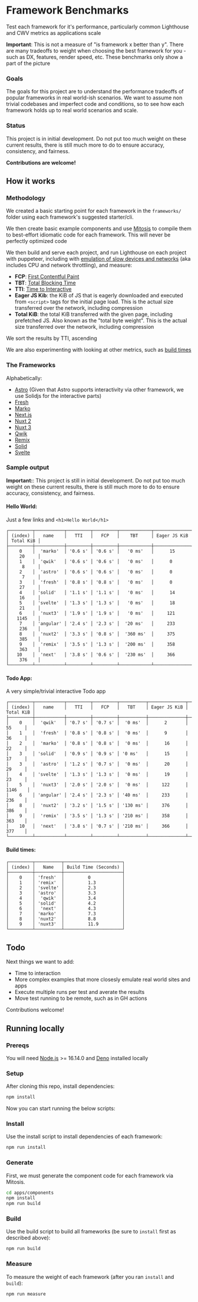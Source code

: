 # Framework Benchmarks

Test each framework for it's performance, particularly common Lighthouse and CWV metrics as applications scale

**Important**: This is not a measure of "is framework x better than y". There are many tradeoffs to weight when choosing the best framework for you - such as DX, features, render speed, etc. These benchmarks only show a part of the picture

### Goals

The goals for this project are to understand the performance tradeoffs of popular frameworks in real world-ish scenarios. We want to assume non trivial codebases and imperfect code and conditions, so to see how each framework holds up to real world scenarios and scale.

### Status

This project is in initial development. Do not put too much weight on these current results, there is still much more to do to ensure accuracy, consistency, and fairness.

**Contributions are welcome!**

## How it works

### Methodology

We created a basic starting point for each framework in the `frameworks/` folder using each framework's suggested starter/cli.

We then create basic example components and use [Mitosis](https://github.com/builderio/mitosis) to compile them to best-effort idiomatic code for each framework. This will never be perfectly optimized code

We then build and serve each project, and run Lighthouse on each project with puppeteer, including with [emulation of slow devices and networks](https://github.com/GoogleChrome/lighthouse/blob/master/docs/emulation.md) (aka includes CPU and network throttling), and measure:

- **FCP**: [First Contentful Paint](https://web.dev/first-contentful-paint/)
- **TBT**: [Total Blocking Time](https://web.dev/tbt/)
- **TTI**: [Time to Interactive](https://web.dev/interactive/)
- **Eager JS Kib**: the KiB of JS that is eagerly downloaded and executed from `<script>` tags for the initial page load. This is the actual size transferred over the network, including compression
- **Total KiB**: the total KiB transferred with the given page, including prefetched JS. Also known as the "total byte weight". This is the actual size transferred over the network, including compression

We sort the results by TTI, ascending

We are also experimenting with looking at other metrics, such as [build times](#build-times)

### The Frameworks

Alphabetically:

- [Astro](https://astro.build/) (Given that Astro supports interactivity via other framework, we use Solidjs for the interactive parts)
- [Fresh](https://fresh.deno.dev/)
- [Marko](https://markojs.com/)
- [Next.js](https://nextjs.org/)
- [Nuxt 2](https://nuxtjs.org/)
- [Nuxt 3](https://v3.nuxtjs.org/)
- [Qwik](https://qwik.builder.io/)
- [Remix](https://remix.run/)
- [Solid](https://www.solidjs.com/)
- [Svelte](https://svelte.dev/)

### Sample output

**Important:**: This project is still in initial development. Do not put too much weight on these current results, there is still much more to do to ensure accuracy, consistency, and fairness.

#### Hello World:

Just a few links and `<h1>Hello World</h1>`

```
┌─────────┬───────────┬─────────┬─────────┬────────────┬──────────────┬───────────┐
│ (index) │   name    │   TTI   │   FCP   │    TBT     │ Eager JS KiB │ Total KiB │
├─────────┼───────────┼─────────┼─────────┼────────────┼──────────────┼───────────┤
│    0    │  'marko'  │ '0.6 s' │ '0.6 s' │   '0 ms'   │      15      │    20     │
│    1    │  'qwik'   │ '0.6 s' │ '0.6 s' │   '0 ms'   │      0       │     8     │
│    2    │  'astro'  │ '0.6 s' │ '0.6 s' │   '0 ms'   │      0       │     7     │
│    3    │  'fresh'  │ '0.8 s' │ '0.8 s' │   '0 ms'   │      0       │    27     │
│    4    │ 'solid'   │ '1.1 s' │ '1.1 s' │   '0 ms'   │      14      │    16     │
│    5    │ 'svelte'  │ '1.3 s' │ '1.3 s' │   '0 ms'   │      18      │    21     │
│    6    │  'nuxt3'  │ '1.9 s' │ '1.9 s' │   '0 ms'   │     121      │   1145    │
│    7    │ 'angular' │ '2.4 s' │ '2.3 s' │  '20 ms'   │     233      │    236    │
│    8    │  'nuxt2'  │ '3.3 s' │ '0.8 s' │  '360 ms'  │     375      │    385    │
│    9    │  'remix'  │ '3.5 s' │ '1.3 s' │  '200 ms'  │     358      │    363    │
│   10    │  'next'   │ '3.8 s' │ '0.6 s' │  '230 ms'  │     366      │    376    │
└─────────┴───────────┴─────────┴─────────┴────────────┴──────────────┴───────────┘
```

#### Todo App:

A very simple/trivial interactive Todo app

```
┌─────────┬───────────┬─────────┬─────────┬──────────┬──────────────┬───────────┐
│ (index) │   name    │   TTI   │   FCP   │   TBT    │ Eager JS KiB │ Total KiB │
├─────────┼───────────┼─────────┼─────────┼──────────┼──────────────┼───────────┤
│    0    │  'qwik'   │ '0.7 s' │ '0.7 s' │  '0 ms'  │      2       │    55     │
│    1    │  'fresh'  │ '0.8 s' │ '0.8 s' │  '0 ms'  │      9       │    36     │
│    2    │  'marko'  │ '0.8 s' │ '0.8 s' │  '0 ms'  │      16      │    22     │
│    3    │ 'solid'   │ '0.9 s' │ '0.9 s' │ '0 ms'   │      15      │    17     │
│    3    │  'astro'  │ '1.2 s' │ '0.7 s' │  '0 ms'  │      20      │    29     │
│    4    │ 'svelte'  │ '1.3 s' │ '1.3 s' │  '0 ms'  │      19      │    23     │
│    5    │  'nuxt3'  │ '2.0 s' │ '2.0 s' │  '0 ms'  │     122      │   1146    │
│    6    │ 'angular' │ '2.4 s' │ '2.3 s' │ '40 ms'  │     233      │    236    │
│    8    │  'nuxt2'  │ '3.2 s' │ '1.5 s' │ '130 ms' │     376      │    386    │
│    9    │  'remix'  │ '3.5 s' │ '1.3 s' │ '210 ms' │     358      │    363    │
│    10   │  'next'   │ '3.8 s' │ '0.7 s' │ '210 ms' │     366      │    377    │
└─────────┴───────────┴─────────┴─────────┴──────────┴──────────────┴───────────┘
```

#### Build times:

```
┌─────────┬──────────┬──────────────────────┐
│ (index) │   Name   │ Build Time (Seconds) │
├─────────┼──────────┼──────────────────────┤
│    0    │ 'fresh'  │         0            │
│    1    │ 'remix'  │         1.3          │
│    2    │ 'svelte' │         2.3          │
│    3    │ 'astro'  │         3.3          │
│    4    │  'qwik'  │         3.4          │
│    5    │ 'solid'  │         4.2          │
│    6    │  'next'  │         4.3          │
│    7    │ 'marko'  │         7.3          │
│    8    │ 'nuxt2'  │         8.8          │
│    9    │ 'nuxt3'  │         11.9         │
└─────────┴──────────┴──────────────────────┘
```

## Todo

Next things we want to add:

- Time to interaction
- More complex examples that more closesly emulate real world sites and apps
- Execute multiple runs per test and averate the results
- Move test running to be remote, such as in GH actions

Contributions welcome!

## Running locally

### Prereqs

You will need [Node.js](https://nodejs.org/en/download/) >= 16.14.0 and [Deno](https://deno.land/manual/getting_started/installation) installed locally

### Setup

After cloning this repo, install dependencies:

```sh
npm install
```

Now you can start running the below scripts:

### Install

Use the install script to install dependencies of each framework:

```sh
npm run install
```

### Generate

First, we must generate the component code for each framework via Mitosis.

```sh
cd apps/components
npm install
npm run build
```

### Build

Use the build script to build all frameworks (be sure to `install` first as described above):

```sh
npm run build
```

### Measure

To measure the weight of each framework (after you ran `install` and `build`):

```sh
npm run measure
```
